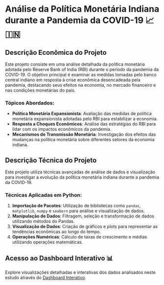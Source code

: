 # Análise da Política Monetária Indiana durante a Pandemia da COVID-19 📈🇮🇳

## Descrição Econômica do Projeto

Este projeto consiste em uma análise detalhada da política monetária adotada pelo Reserve Bank of India (RBI) durante o período da pandemia da COVID-19. O objetivo principal é examinar as medidas tomadas pelo banco central indiano em resposta à crise econômica desencadeada pela pandemia, destacando seus efeitos na economia, no mercado financeiro e nas condições monetárias do país.

### Tópicos Abordados:
- **Política Monetária Expansionista**: Avaliação das medidas de política monetária expansionista adotadas pelo RBI para estabilizar a economia.
- **Resposta a Choques Econômicos**: Análise das estratégias do RBI para lidar com os impactos econômicos da pandemia.
- **Mecanismos de Transmissão Monetária**: Investigação dos efeitos das mudanças na política monetária sobre diferentes setores da economia indiana.

## Descrição Técnica do Projeto

Este projeto utiliza técnicas avançadas de análise de dados e visualização para investigar a evolução da política monetária indiana durante a pandemia da COVID-19.

### Técnicas Aplicadas em Python:
1. **Importação de Pacotes**: Utilização de bibliotecas como `pandas`, `matplotlib`, `numpy` e `seaborn` para análise e visualização de dados.
2. **Manipulação de Dados**: Filtragem, seleção e transformação de dados utilizando métodos do Pandas.
3. **Visualização de Dados**: Criação de gráficos e plots para representar as tendências econômicas ao longo do tempo.
4. **Operações Numéricas**: Cálculo de taxas de crescimento e médias utilizando operações matemáticas.

## Acesso ao Dashboard Interativo 📊

Explore visualizações detalhadas e interativas dos dados analisados neste estudo através do [Dashboard Interativo](https://app.powerbi.com/view?r=eyJrIjoiZjcwMmZkZjQtYjhjNC00YmQxLWIxM2EtYjQ3NWM3MDJjYWMxIiwidCI6IjE3YWMwODE0LTY4MTAtNGYxYS1hYmQ0LTBjM2Y3NTI4OGI2ZCIsImMiOjZ9).

